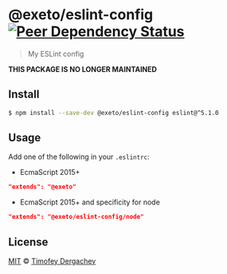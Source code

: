 # @exeto/eslint-config [![Peer Dependency Status][peerdepstat-image]][peerdepstat-url]

> My ESLint config

**THIS PACKAGE IS NO LONGER MAINTAINED**

## Install

```bash
$ npm install --save-dev @exeto/eslint-config eslint@^5.1.0
```

## Usage

Add one of the following in your `.eslintrc`:

- EcmaScript 2015+

```json
"extends": "@exeto"
```

- EcmaScript 2015+ and specificity for node

```json
"extends": "@exeto/eslint-config/node"
```

## License

[MIT](LICENSE.md) © [Timofey Dergachev](https://exeto.me/en)

[peerdepstat-url]: https://david-dm.org/exeto/eslint-config?type=peer
[peerdepstat-image]: https://david-dm.org/exeto/eslint-config/peer-status.svg?style=flat-square
